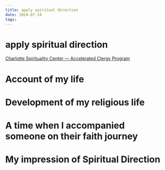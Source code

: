 ```yaml
---
title: apply spiritual direction
date: 2024-07-14
tags: 
---
```

# apply spiritual direction

[Charlotte Spirituality Center — Accelerated Clergy Program](https://www.charlottespiritualitycenter.org/)

# Account of my life

# Development of my religious life

# A time when I accompanied someone on their faith journey

# My impression of Spiritual Direction


